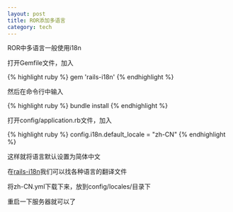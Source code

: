 ```yaml
---
layout: post
title: ROR添加多语言
category: tech
---
```

ROR中多语言一般使用i18n

打开Gemfile文件，加入

{% highlight ruby %}
gem 'rails-i18n'
{% endhighlight %}

然后在命令行中输入

{% highlight ruby %}
bundle install
{% endhighlight %}

打开config/application.rb文件，加入

{% highlight ruby %}
config.i18n.default_locale = "zh-CN"
{% endhighlight %}

这样就将语言默认设置为简体中文

在<a href="https://github.com/svenfuchs/rails-i18n/tree/master/rails/locale" target="_blank">rails-i18n</a>我们可以找各种语言的翻译文件

将zh-CN.yml下载下来，放到config/locales/目录下

重启一下服务器就可以了
